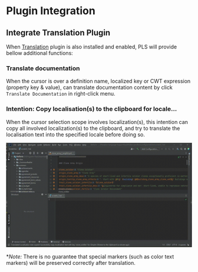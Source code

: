 # Plugin Integration

## Integrate **Translation** Plugin

When [Translation](https://github.com/YiiGuxing/TranslationPlugin) plugin is also installed and enabled,
PLS will provide bellow additional functions:

### Translate documentation

When the cursor is over a definition name, localized key or CWT expression (property key & value),
can translate documentation content by click `Translate Documentation` in right-click menu.



### Intention: Copy localisation(s) to the clipboard for locale...

When the cursor selection scope involves localization(s),
this intention can copy all involved localization(s) to the clipboard,
and try to translate the localisation text into the specified locale before doing so.

![](../assets/images/plugin-integration/intention_copy_loc_for_locale.gif)

**Note:* There is no guarantee that special markers (such as color text markers) will be preserved correctly after translation.
